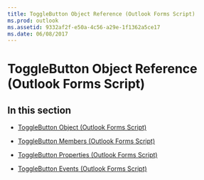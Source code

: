 ```yaml
---
title: ToggleButton Object Reference (Outlook Forms Script)
ms.prod: outlook
ms.assetid: 9332af2f-e50a-4c56-a29e-1f1362a5ce17
ms.date: 06/08/2017
---
```



# ToggleButton Object Reference (Outlook Forms Script)

## In this section


-  [ToggleButton Object (Outlook Forms Script)](togglebutton-object-outlook-forms-script.md)
    
-  [ToggleButton Members (Outlook Forms Script)](togglebutton-members-outlook-forms-script.md)
    
-  [ToggleButton Properties (Outlook Forms Script)](togglebutton-properties-outlook-forms-script.md)
    
-  [ToggleButton Events (Outlook Forms Script)](togglebutton-events-outlook-forms-script.md)
    

